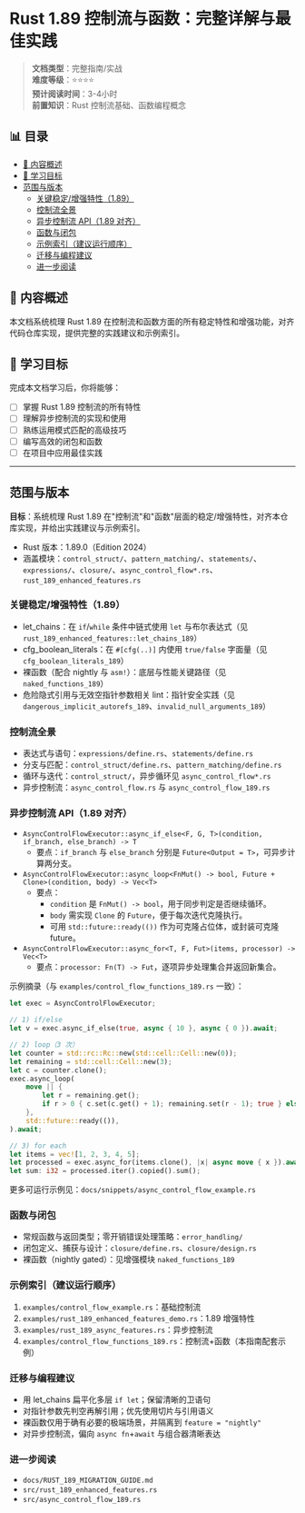 ﻿# Rust 1.89 控制流与函数：完整详解与最佳实践

> **文档类型**：完整指南/实战  
> **难度等级**：⭐⭐⭐⭐  
> **预计阅读时间**：3-4小时  
> **前置知识**：Rust 控制流基础、函数编程概念


## 📊 目录

- [📖 内容概述](#内容概述)
- [🎯 学习目标](#学习目标)
- [范围与版本](#范围与版本)
  - [关键稳定/增强特性（1.89）](#关键稳定增强特性189)
  - [控制流全景](#控制流全景)
  - [异步控制流 API（1.89 对齐）](#异步控制流-api189-对齐)
  - [函数与闭包](#函数与闭包)
  - [示例索引（建议运行顺序）](#示例索引建议运行顺序)
  - [迁移与编程建议](#迁移与编程建议)
  - [进一步阅读](#进一步阅读)


## 📖 内容概述

本文档系统梳理 Rust 1.89 在控制流和函数方面的所有稳定特性和增强功能，对齐代码仓库实现，提供完整的实践建议和示例索引。

## 🎯 学习目标

完成本文档学习后，你将能够：

- [ ] 掌握 Rust 1.89 控制流的所有特性
- [ ] 理解异步控制流的实现和使用
- [ ] 熟练运用模式匹配的高级技巧
- [ ] 编写高效的闭包和函数
- [ ] 在项目中应用最佳实践

---

## 范围与版本

**目标**：系统梳理 Rust 1.89 在"控制流"和"函数"层面的稳定/增强特性，对齐本仓库实现，并给出实践建议与示例索引。

- Rust 版本：1.89.0（Edition 2024）
- 涵盖模块：`control_struct/`、`pattern_matching/`、`statements/`、`expressions/`、`closure/`、`async_control_flow*.rs`、`rust_189_enhanced_features.rs`

### 关键稳定/增强特性（1.89）

- let_chains：在 `if`/`while` 条件中链式使用 `let` 与布尔表达式（见 `rust_189_enhanced_features::let_chains_189`）
- cfg_boolean_literals：在 `#[cfg(..)]` 内使用 `true/false` 字面量（见 `cfg_boolean_literals_189`）
- 裸函数（配合 nightly 与 `asm!`）：底层与性能关键路径（见 `naked_functions_189`）
- 危险隐式引用与无效空指针参数相关 lint：指针安全实践（见 `dangerous_implicit_autorefs_189`、`invalid_null_arguments_189`）

### 控制流全景

- 表达式与语句：`expressions/define.rs`、`statements/define.rs`
- 分支与匹配：`control_struct/define.rs`、`pattern_matching/define.rs`
- 循环与迭代：`control_struct/`，异步循环见 `async_control_flow*.rs`
- 异步控制流：`async_control_flow.rs` 与 `async_control_flow_189.rs`

### 异步控制流 API（1.89 对齐）

- `AsyncControlFlowExecutor::async_if_else<F, G, T>(condition, if_branch, else_branch) -> T`
  - 要点：`if_branch` 与 `else_branch` 分别是 `Future<Output = T>`，可异步计算两分支。
- `AsyncControlFlowExecutor::async_loop<FnMut() -> bool, Future + Clone>(condition, body) -> Vec<T>`
  - 要点：
    - `condition` 是 `FnMut() -> bool`，用于同步判定是否继续循环。
    - `body` 需实现 `Clone` 的 `Future`，便于每次迭代克隆执行。
    - 可用 `std::future::ready(())` 作为可克隆占位体，或封装可克隆 future。
- `AsyncControlFlowExecutor::async_for<T, F, Fut>(items, processor) -> Vec<T>`
  - 要点：`processor: Fn(T) -> Fut`，逐项异步处理集合并返回新集合。

示例摘录（与 `examples/control_flow_functions_189.rs` 一致）：

```rust
let exec = AsyncControlFlowExecutor;

// 1) if/else
let v = exec.async_if_else(true, async { 10 }, async { 0 }).await;

// 2) loop（3 次）
let counter = std::rc::Rc::new(std::cell::Cell::new(0));
let remaining = std::cell::Cell::new(3);
let c = counter.clone();
exec.async_loop(
    move || {
        let r = remaining.get();
        if r > 0 { c.set(c.get() + 1); remaining.set(r - 1); true } else { false }
    },
    std::future::ready(()),
).await;

// 3) for each
let items = vec![1, 2, 3, 4, 5];
let processed = exec.async_for(items.clone(), |x| async move { x }).await;
let sum: i32 = processed.iter().copied().sum();
```

更多可运行示例见：`docs/snippets/async_control_flow_example.rs`

### 函数与闭包

- 常规函数与返回类型；零开销错误处理策略：`error_handling/`
- 闭包定义、捕获与设计：`closure/define.rs`、`closure/design.rs`
- 裸函数（nightly gated）：见增强模块 `naked_functions_189`

### 示例索引（建议运行顺序）

1. `examples/control_flow_example.rs`：基础控制流
2. `examples/rust_189_enhanced_features_demo.rs`：1.89 增强特性
3. `examples/rust_189_async_features.rs`：异步控制流
4. `examples/control_flow_functions_189.rs`：控制流+函数（本指南配套示例）

### 迁移与编程建议

- 用 let_chains 扁平化多层 `if let`；保留清晰的卫语句
- 对指针参数先判空再解引用；优先使用切片与引用语义
- 裸函数仅用于确有必要的极端场景，并隔离到 `feature = "nightly"`
- 对异步控制流，偏向 `async fn`+`await` 与组合器清晰表达

### 进一步阅读

- `docs/RUST_189_MIGRATION_GUIDE.md`
- `src/rust_189_enhanced_features.rs`
- `src/async_control_flow_189.rs`
